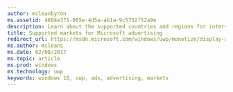 ```yaml
---
author: mcleanbyron
ms.assetid: 4804e371-065e-4d5a-ab1a-9c5732f52a9e
description: Learn about the supported countries and regions for interstitial and banner ads.
title: Supported markets for Microsoft advertising
redirect_url: https://msdn.microsoft.com/windows/uwp/monetize/display-ads-in-your-app
ms.author: mcleans
ms.date: 02/08/2017
ms.topic: article
ms.prod: windows
ms.technology: uwp
keywords: windows 10, uwp, ads, advertising, markets
---
```


